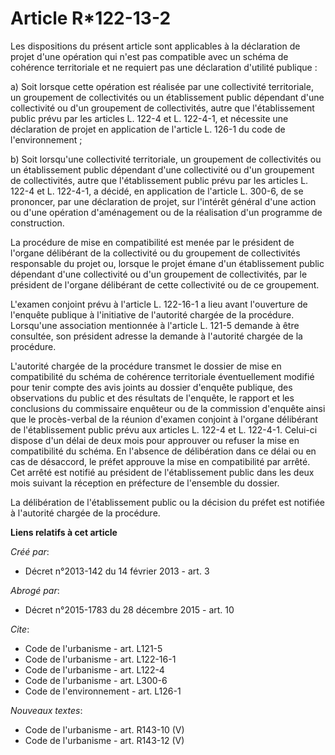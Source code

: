 # Article R*122-13-2

Les dispositions du présent article sont applicables à la déclaration de projet d'une opération qui n'est pas compatible avec
un schéma de cohérence territoriale et ne requiert pas une déclaration d'utilité publique : 

a) Soit lorsque cette opération est réalisée par une collectivité territoriale, un groupement de collectivités ou un
établissement public dépendant d'une collectivité ou d'un groupement de collectivités, autre que l'établissement public prévu
par les articles L. 122-4 et L. 122-4-1, et nécessite une déclaration de projet en application de l'article L. 126-1 du code
de l'environnement ; 

b) Soit lorsqu'une collectivité territoriale, un groupement de collectivités ou un établissement public dépendant d'une
collectivité ou d'un groupement de collectivités, autre que l'établissement public prévu par les articles L. 122-4 et L.
122-4-1, a décidé, en application de l'article L. 300-6, de se prononcer, par une déclaration de projet, sur l'intérêt
général d'une action ou d'une opération d'aménagement ou de la réalisation d'un programme de construction. 

La procédure de mise en compatibilité est menée par le président de l'organe délibérant de la collectivité ou du groupement
de collectivités responsable du projet ou, lorsque le projet émane d'un établissement public dépendant d'une collectivité ou
d'un groupement de collectivités, par le président de l'organe délibérant de cette collectivité ou de ce groupement. 

L'examen conjoint prévu à l'article L. 122-16-1 a lieu avant l'ouverture de l'enquête publique à l'initiative de l'autorité
chargée de la procédure. Lorsqu'une association mentionnée à l'article L. 121-5 demande à être consultée, son président
adresse la demande à l'autorité chargée de la procédure. 

L'autorité chargée de la procédure transmet le dossier de mise en compatibilité du schéma de cohérence territoriale
éventuellement modifié pour tenir compte des avis joints au dossier d'enquête publique, des observations du public et des
résultats de l'enquête, le rapport et les conclusions du commissaire enquêteur ou de la commission d'enquête ainsi que le
procès-verbal de la réunion d'examen conjoint à l'organe délibérant de l'établissement public prévu aux articles L. 122-4 et
L. 122-4-1. Celui-ci dispose d'un délai de deux mois pour approuver ou refuser la mise en compatibilité du schéma. En
l'absence de délibération dans ce délai ou en cas de désaccord, le préfet approuve la mise en compatibilité par arrêté. Cet
arrêté est notifié au président de l'établissement public dans les deux mois suivant la réception en préfecture de l'ensemble
du dossier. 

La délibération de l'établissement public ou la décision du préfet est notifiée à l'autorité chargée de la procédure.

**Liens relatifs à cet article**

_Créé par_:

  - Décret n°2013-142 du 14 février 2013 - art. 3

_Abrogé par_:

  - Décret n°2015-1783 du 28 décembre 2015 - art. 10

_Cite_:

  - Code de l'urbanisme - art. L121-5
  - Code de l'urbanisme - art. L122-16-1
  - Code de l'urbanisme - art. L122-4
  - Code de l'urbanisme - art. L300-6
  - Code de l'environnement - art. L126-1

_Nouveaux textes_:

  - Code de l'urbanisme - art. R143-10 (V)
  - Code de l'urbanisme - art. R143-12 (V)
